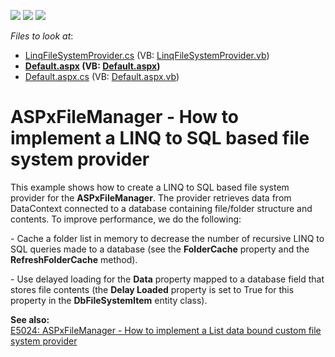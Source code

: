 <!-- default badges list -->
![](https://img.shields.io/endpoint?url=https://codecentral.devexpress.com/api/v1/VersionRange/128554513/15.1.3%2B)
[![](https://img.shields.io/badge/Open_in_DevExpress_Support_Center-FF7200?style=flat-square&logo=DevExpress&logoColor=white)](https://supportcenter.devexpress.com/ticket/details/E2900)
[![](https://img.shields.io/badge/📖_How_to_use_DevExpress_Examples-e9f6fc?style=flat-square)](https://docs.devexpress.com/GeneralInformation/403183)
<!-- default badges end -->
<!-- default file list -->
*Files to look at*:

* [LinqFileSystemProvider.cs](./CS/WebSite/App_Code/LinqFileSystemProvider.cs) (VB: [LinqFileSystemProvider.vb](./VB/WebSite/App_Code/LinqFileSystemProvider.vb))
* **[Default.aspx](./CS/WebSite/Default.aspx) (VB: [Default.aspx](./VB/WebSite/Default.aspx))**
* [Default.aspx.cs](./CS/WebSite/Default.aspx.cs) (VB: [Default.aspx.vb](./VB/WebSite/Default.aspx.vb))
<!-- default file list end -->
# ASPxFileManager - How to implement a LINQ to SQL based file system provider


<p>This example shows how to create a LINQ to SQL based file system provider for the <strong>ASPxFileManager</strong>. The provider retrieves data from DataContext connected to a database containing file/folder structure and contents. To improve performance, we do the following:</p><p>- Cache a folder list in memory to decrease the number of recursive LINQ to SQL queries made to a database (see the <strong>FolderCache</strong> property and the <strong>RefreshFolderCache</strong> method). </p><p>- Use delayed loading for the <strong>Data</strong> property mapped to a database field that stores file contents (the <strong>Delay Loaded</strong> property is set to True for this property in the <strong>DbFileSystemItem</strong> entity class).</p><p><strong>See </strong><strong>also:</strong><strong><br />
</strong><a href="https://www.devexpress.com/Support/Center/p/E5024">E5024: ASPxFileManager - How to implement a List data bound custom file system provider</a></p>

<br/>


